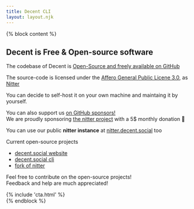 ```yaml
---
title: Decent CLI
layout: layout.njk
---
```


{% block content %}
<section class="text-left">
  <div class="container">
    <h1 class="title">Decent is Free & Open-source software</h1>
    <div class="row">
      <div class="col-md-8 my-5 py-5">
        <p class="lead">
          The codebase of Decent is <a target="_blank" href="https://github.com/decentsocial">Open-Source and freely available on GitHub</a>
        </p>
        <p class="lead">
        The source-code is licensed under the <a href="https://www.gnu.org/licenses/agpl-3.0.html" target="_blank">Affero General Public Licene 3.0</a>, as <a href="https://github.com/zedeus/nitter" target="_blank">Nitter</a>
        </p>
        <p class="lead">
          You can decide to self-host it on your own machine and maintaing it by yourself.
        </p>
        <p class="lead">
          You can also support us <a href="https://github.com/sponsors/decentsocial/" target="_blank">on GitHub sponsors!</a>
          <br>
          We are proudly sponsoring <a href="https://github.com/sponsors/zedeus" target="_blank">the nitter project</a> with a 5$ monthly donation&nbsp;🙌
        </p>
        <p class="lead">
          You can use our public <b>nitter instance</b> at <a href="https://nitter.decent.social/" target="_blank">nitter.decent.social</a> too
        </p>
        <p class="lead mt-5">
          Current open-source projects
        </p>
        <ul class="list-group list-group-flush mb-5">
          <li class="list-group-item">
            <a target="_blank" href="https://github.com/decentsocial/website">decent.social website</a>
          </li>
          <li class="list-group-item">
            <a target="_blank" href="https://github.com/decentsocial/cli">decent.social cli</a>
          </li>
          <li class="list-group-item">
            <a target="_blank" href="https://github.com/decentsocial/nitter">fork of nitter</a>
          </li>
        </ul>
        <p class="lead">
          Feel free to contribute on the open-source projects!
          <br>
          Feedback and help are much appreciated!
        </p>
      </div>
      <div class="col-md-4 my-5 py-5">
        <img class="img-fluid" lazy="/img/open-source.svg" />
      </div>
    </div>
    {% include 'cta.html' %}
  </div>
</section>
{% endblock %}